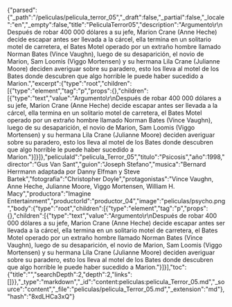 {"parsed":{"_path":"/peliculas/pelicula_terror_05","_draft":false,"_partial":false,"_locale":"en","_empty":false,"title":"PeliculaTerror05","description":"Argumento\r\nDespués de robar 400 000 dólares a su jefe, Marion Crane (Anne Heche) decide escapar antes ser llevada a la cárcel, ella termina en un solitario motel de carretera, el Bates Motel operado por un extraño hombre llamado Norman Bates (Vince Vaughn), luego de su desaparición, el novio de Marion, Sam Loomis (Viggo Mortensen) y su hermana Lila Crane (Julianne Moore) deciden averiguar sobre su paradero, esto los lleva al motel de los Bates donde descubren que algo horrible le puede haber sucedido a Marion.","excerpt":{"type":"root","children":[{"type":"element","tag":"p","props":{},"children":[{"type":"text","value":"Argumento\r\nDespués de robar 400 000 dólares a su jefe, Marion Crane (Anne Heche) decide escapar antes ser llevada a la cárcel, ella termina en un solitario motel de carretera, el Bates Motel operado por un extraño hombre llamado Norman Bates (Vince Vaughn), luego de su desaparición, el novio de Marion, Sam Loomis (Viggo Mortensen) y su hermana Lila Crane (Julianne Moore) deciden averiguar sobre su paradero, esto los lleva al motel de los Bates donde descubren que algo horrible le puede haber sucedido a Marion."}]}]},"peliculaId":"pelicula_Terror_05","titulo":"Psicosis","año":1998,"director":"Gus Van Sant","guion":"Joseph Stefano","musica":"Bernard Herrmann adaptada por Danny Elfman y Steve Bartek","fotografia":"Christopher Doyle","protagonistas":"Vince Vaughn, Anne Heche, Julianne Moore, Viggo Mortensen, William H. Macy","productora":"Imagine Entertainment","productorId":"productor_04","image":"peliculas/psycho.png","body":{"type":"root","children":[{"type":"element","tag":"p","props":{},"children":[{"type":"text","value":"Argumento\r\nDespués de robar 400 000 dólares a su jefe, Marion Crane (Anne Heche) decide escapar antes ser llevada a la cárcel, ella termina en un solitario motel de carretera, el Bates Motel operado por un extraño hombre llamado Norman Bates (Vince Vaughn), luego de su desaparición, el novio de Marion, Sam Loomis (Viggo Mortensen) y su hermana Lila Crane (Julianne Moore) deciden averiguar sobre su paradero, esto los lleva al motel de los Bates donde descubren que algo horrible le puede haber sucedido a Marion."}]}],"toc":{"title":"","searchDepth":2,"depth":2,"links":[]}},"_type":"markdown","_id":"content:peliculas:pelicula_Terror_05.md","_source":"content","_file":"peliculas/pelicula_Terror_05.md","_extension":"md"},"hash":"8xdLHCa3xQ"}